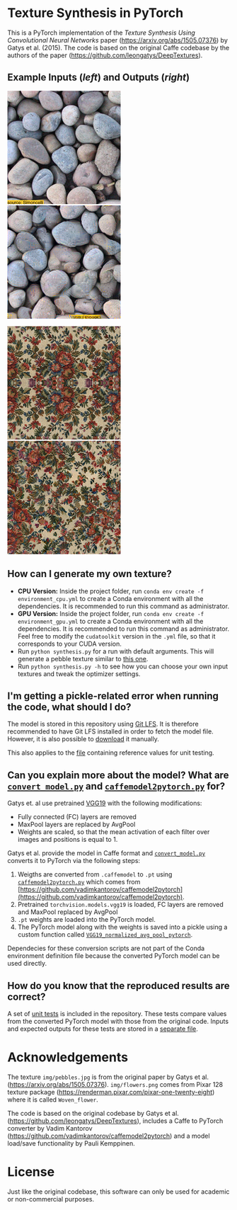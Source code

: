 # Texture Synthesis in PyTorch

This is a PyTorch implementation of the *Texture Synthesis Using Convolutional Neural Networks* paper (https://arxiv.org/abs/1505.07376) by Gatys et al. (2015). The code is based on the original Caffe codebase by the authors of the paper (https://github.com/leongatys/DeepTextures).

## Example Inputs (*left*) and Outputs (*right*)

![pebbles_in](img/pebbles.jpg) ![pebbles_out](img/output_pebbles.png)

<img src="img/flowers.png" width="256"> <img src="img/output_flowers.png" width="256">

## How can I generate my own texture?

* **CPU Version:** Inside the project folder, run `conda env create -f environment_cpu.yml` to create a Conda environment with all the dependencies. It is recommended to run this command as administrator.
* **GPU Version:** Inside the project folder, run `conda env create -f environment_gpu.yml` to create a Conda environment with all the dependencies. It is recommended to run this command as administrator. Feel free to modify the `cudatoolkit` version in the `.yml` file, so that it corresponds to your CUDA version.
* Run `python synthesis.py` for a run with default arguments. This will generate a pebble texture similar to [this one](img/output_pebbles.png).
* Run `python synthesis.py -h` to see how you can choose your own input textures and tweak the optimizer settings.

## I'm getting a pickle-related error when running the code, what should I do?

The model is stored in this repository using [Git LFS](https://git-lfs.github.com/). It is therefore recommended to have Git LFS installed in order to fetch the model file. However, it is also possible to [download](models/VGG19_normalized_avg_pool_pytorch) it manually.

This also applies to the [file](data/reference_values.hdf5) containing reference values for unit testing.

## Can you explain more about the model? What are [`convert_model.py`](convert_model.py) and [`caffemodel2pytorch.py`](caffemodel2pytorch.py) for?

Gatys et. al use pretrained [VGG19](http://www.robots.ox.ac.uk/~vgg/research/very_deep/) with the following modifications:
* Fully connected (FC) layers are removed
* MaxPool layers are replaced by AvgPool
* Weights are scaled, so that the mean activation of each filter over images and positions is equal to 1.

Gatys et al. provide the model in Caffe format and [`convert_model.py`](convert_model.py) converts it to PyTorch via the following steps:
1.  Weigths are converted from `.caffemodel` to `.pt` using [`caffemodel2pytorch.py`](caffemodel2pytorch.py) which comes from [https://github.com/vadimkantorov/caffemodel2pytorch](https://github.com/vadimkantorov/caffemodel2pytorch).
2.  Pretrained `torchvision.models.vgg19` is loaded, FC layers are removed and MaxPool replaced by AvgPool
3. `.pt` weights are loaded into the PyTorch model.
4. The PyTorch model along with the weights is saved into a pickle using a custom function called [`VGG19_normalized_avg_pool_pytorch`](models/VGG19_normalized_avg_pool_pytorch).

Dependecies for these conversion scripts are not part of the Conda environment definition file because the converted PyTorch model can be used directly.

## How do you know that the reproduced results are correct?

A set of [unit tests](unit_test.py) is included in the repository. These tests compare values from the converted PyTorch model with those from the original code. Inputs and expected outputs for these tests are stored in a [separate file](data/reference_values.hdf5).

# Acknowledgements

The texture `img/pebbles.jpg` is from the original paper by Gatys et al. (https://arxiv.org/abs/1505.07376). `img/flowers.png` comes from Pixar 128 texture package (https://renderman.pixar.com/pixar-one-twenty-eight) where it is called `Woven_flower`.

The code is based on the original codebase by Gatys et al. (https://github.com/leongatys/DeepTextures), includes a Caffe to PyTorch converter by Vadim Kantorov (https://github.com/vadimkantorov/caffemodel2pytorch) and a model load/save functionality by Pauli Kemppinen.

# License

Just like the original codebase, this software can only be used for academic or non-commercial purposes.
